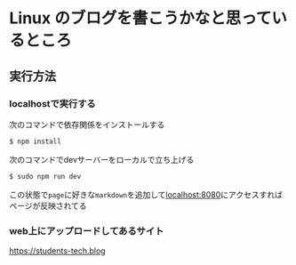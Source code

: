 # Linux のブログを書こうかなと思っているところ

## 実行方法

### localhostで実行する
次のコマンドで依存関係をインストールする
```bash
$ npm install
```
次のコマンドでdevサーバーをローカルで立ち上げる
```bash
$ sudo npm run dev
```
この状態で`page`に好きな`markdown`を追加して[localhost:8080](http://localhost:8080)にアクセスすればページが反映されてる

### web上にアップロードしてあるサイト
https://students-tech.blog